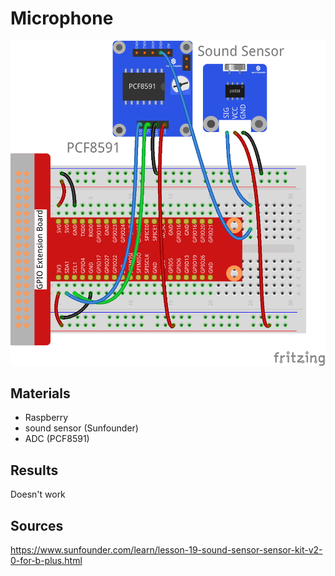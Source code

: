 # Microphone
![alt text](pinout.webp "Logo Title Text 1")
## Materials
 - Raspberry
 - sound sensor (Sunfounder)
 - ADC (PCF8591)

 ## Results
 Doesn't work


 ## Sources
 https://www.sunfounder.com/learn/lesson-19-sound-sensor-sensor-kit-v2-0-for-b-plus.html